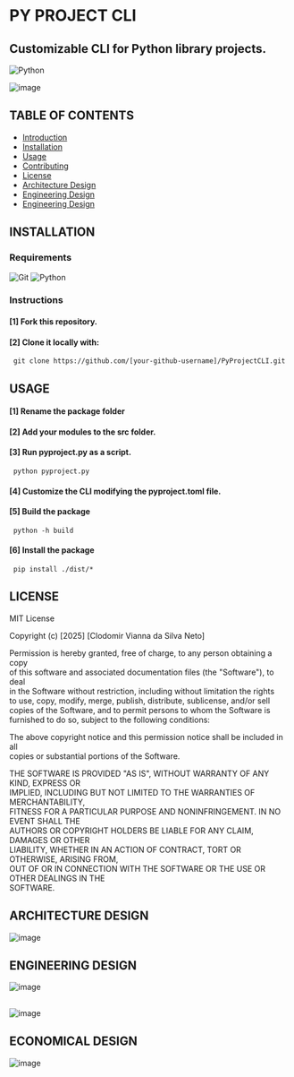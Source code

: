 # PY PROJECT CLI 
## Customizable CLI for Python library projects. 
![Python](https://img.shields.io/badge/python-3670A0?style=for-the-badge&logo=python&logoColor=ffdd54)

![image](https://github.com/user-attachments/assets/e10c00c5-3a45-4643-bb6e-91b23c43442d)

## TABLE OF CONTENTS
- [Introduction](##introduction)  
- [Installation](##installation)  
- [Usage](##usage)  
- [Contributing](##contributing)  
- [License](##license)  
- [Architecture Design](##architecture)  
- [Engineering Design](##engineering)  
- [Engineering Design](##engineering)  

## INSTALLATION

### Requirements
![Git](https://img.shields.io/badge/git-%23F05033.svg?style=for-the-badge&logo=git&logoColor=white)
![Python](https://img.shields.io/badge/python-3670A0?style=for-the-badge&logo=python&logoColor=ffdd54)
### Instructions
#### [1] Fork this repository.
#### [2] Clone it locally with:
<pre><code> git clone https://github.com/[your-github-username]/PyProjectCLI.git </code></pre>

## USAGE

#### [1] Rename the package folder
#### [2] Add your modules to the src folder.
#### [3] Run pyproject.py as a script.
<pre><code> python pyproject.py </code></pre>
#### [4] Customize the CLI modifying the pyproject.toml file.
#### [5] Build the package
<pre><code> python -h build </code></pre>
#### [6] Install the package
<pre><code> pip install ./dist/* </code></pre>

## LICENSE

MIT License  

Copyright (c) [2025] [Clodomir Vianna da Silva Neto]  

Permission is hereby granted, free of charge, to any person obtaining a copy  
of this software and associated documentation files (the "Software"), to deal  
in the Software without restriction, including without limitation the rights  
to use, copy, modify, merge, publish, distribute, sublicense, and/or sell  
copies of the Software, and to permit persons to whom the Software is  
furnished to do so, subject to the following conditions:  

The above copyright notice and this permission notice shall be included in all  
copies or substantial portions of the Software.  

THE SOFTWARE IS PROVIDED "AS IS", WITHOUT WARRANTY OF ANY KIND, EXPRESS OR  
IMPLIED, INCLUDING BUT NOT LIMITED TO THE WARRANTIES OF MERCHANTABILITY,  
FITNESS FOR A PARTICULAR PURPOSE AND NONINFRINGEMENT. IN NO EVENT SHALL THE  
AUTHORS OR COPYRIGHT HOLDERS BE LIABLE FOR ANY CLAIM, DAMAGES OR OTHER  
LIABILITY, WHETHER IN AN ACTION OF CONTRACT, TORT OR OTHERWISE, ARISING FROM,  
OUT OF OR IN CONNECTION WITH THE SOFTWARE OR THE USE OR OTHER DEALINGS IN THE  
SOFTWARE.  


## ARCHITECTURE DESIGN

![image](https://github.com/user-attachments/assets/ada4d63c-65dd-4354-a099-f3752773e3b7)


## ENGINEERING DESIGN

![image](https://github.com/user-attachments/assets/5121064f-ae3c-4358-9a62-7f4f37caa0d2)
##
![image](https://github.com/user-attachments/assets/1df8a78d-9a14-4ed0-957b-bc7736e894bc)

## ECONOMICAL DESIGN
![image](https://github.com/user-attachments/assets/ae0aeed2-eb25-46a6-831a-eda83f32f5df)
